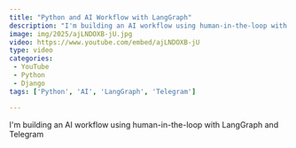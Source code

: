 ```yaml
---
title: "Python and AI Workflow with LangGraph"
description: "I'm building an AI workflow using human-in-the-loop with LangGraph and Telegram"
image: img/2025/ajLNDOXB-jU.jpg
video: https://www.youtube.com/embed/ajLNDOXB-jU
type: video
categories:
 - YouTube
 - Python
 - Django
tags: ['Python', 'AI', 'LangGraph', 'Telegram']

---
```


I'm building an AI workflow using human-in-the-loop with LangGraph and Telegram
